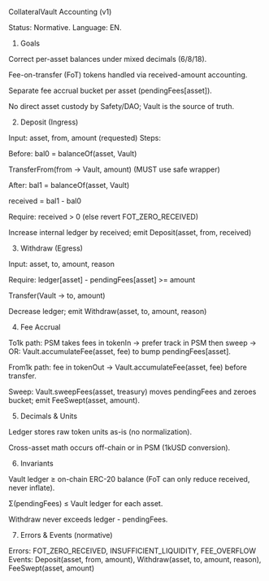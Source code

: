 
CollateralVault Accounting (v1)

Status: Normative. Language: EN.

1) Goals

Correct per-asset balances under mixed decimals (6/8/18).

Fee-on-transfer (FoT) tokens handled via received-amount accounting.

Separate fee accrual bucket per asset (pendingFees[asset]).

No direct asset custody by Safety/DAO; Vault is the source of truth.

2) Deposit (Ingress)

Input: asset, from, amount (requested)
Steps:

Before: bal0 = balanceOf(asset, Vault)

TransferFrom(from -> Vault, amount) (MUST use safe wrapper)

After: bal1 = balanceOf(asset, Vault)

received = bal1 - bal0

Require: received > 0 (else revert FOT_ZERO_RECEIVED)

Increase internal ledger by received; emit Deposit(asset, from, received)

3) Withdraw (Egress)

Input: asset, to, amount, reason

Require: ledger[asset] - pendingFees[asset] >= amount

Transfer(Vault -> to, amount)

Decrease ledger; emit Withdraw(asset, to, amount, reason)

4) Fee Accrual

To1k path: PSM takes fees in tokenIn → prefer track in PSM then sweep → OR:
Vault.accumulateFee(asset, fee) to bump pendingFees[asset].

From1k path: fee in tokenOut → Vault.accumulateFee(asset, fee) before transfer.

Sweep: Vault.sweepFees(asset, treasury) moves pendingFees and zeroes bucket; emit FeeSwept(asset, amount).

5) Decimals & Units

Ledger stores raw token units as-is (no normalization).

Cross-asset math occurs off-chain or in PSM (1kUSD conversion).

6) Invariants

Vault ledger ≥ on-chain ERC-20 balance (FoT can only reduce received, never inflate).

Σ(pendingFees) ≤ Vault ledger for each asset.

Withdraw never exceeds ledger - pendingFees.

7) Errors & Events (normative)

Errors: FOT_ZERO_RECEIVED, INSUFFICIENT_LIQUIDITY, FEE_OVERFLOW
Events: Deposit(asset, from, amount), Withdraw(asset, to, amount, reason), FeeSwept(asset, amount)
